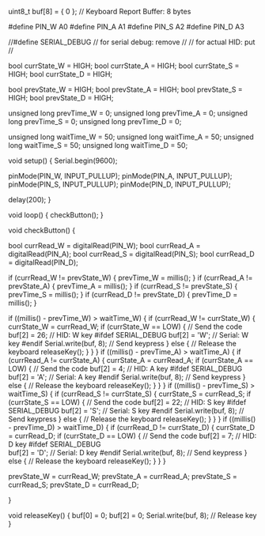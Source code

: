
uint8_t buf[8] = {
  0
};  // Keyboard Report Buffer: 8 bytes

#define PIN_W A0
#define PIN_A A1
#define PIN_S A2
#define PIN_D A3

//#define SERIAL_DEBUG  // for serial debug: remove //
                        // for actual HID: put //

bool currState_W = HIGH;
bool currState_A = HIGH;
bool currState_S = HIGH;
bool currState_D = HIGH;
          
bool prevState_W = HIGH; 
bool prevState_A = HIGH; 
bool prevState_S = HIGH; 
bool prevState_D = HIGH; 

unsigned long prevTime_W = 0;
unsigned long prevTime_A = 0;
unsigned long prevTime_S = 0;
unsigned long prevTime_D = 0;

unsigned long waitTime_W = 50;
unsigned long waitTime_A = 50;
unsigned long waitTime_S = 50;
unsigned long waitTime_D = 50;

void setup() 
{
  Serial.begin(9600);

  pinMode(PIN_W, INPUT_PULLUP);
  pinMode(PIN_A, INPUT_PULLUP);
  pinMode(PIN_S, INPUT_PULLUP);
  pinMode(PIN_D, INPUT_PULLUP);
  
  delay(200);
}

void loop() 
{
  checkButton();
}


void checkButton() {

  bool currRead_W = digitalRead(PIN_W);
  bool currRead_A = digitalRead(PIN_A);
  bool currRead_S = digitalRead(PIN_S);
  bool currRead_D = digitalRead(PIN_D);

  if (currRead_W != prevState_W) {
    prevTime_W = millis();
  }
  if (currRead_A != prevState_A) {
    prevTime_A = millis();
  }
  if (currRead_S != prevState_S) {
    prevTime_S = millis();
  }
  if (currRead_D != prevState_D) {
    prevTime_D = millis();
  }

  if ((millis() - prevTime_W) > waitTime_W) {
    if (currRead_W != currState_W) {
      currState_W = currRead_W;
      if (currState_W == LOW) {
        // Send the code
        buf[2] = 26;    // HID: W key
#ifdef SERIAL_DEBUG
        buf[2] = 'W';     // Serial: W key
#endif
        Serial.write(buf, 8); // Send keypress
      } else {
        // Release the keyboard
        releaseKey();
      }
    }
  }
  if ((millis() - prevTime_A) > waitTime_A) {
    if (currRead_A != currState_A) {
      currState_A = currRead_A;
      if (currState_A == LOW) {
        // Send the code
        buf[2] = 4;   // HID: A key
#ifdef SERIAL_DEBUG
        buf[2] = 'A';   // Serial: A key
#endif
        Serial.write(buf, 8); // Send keypress
      } else {
        // Release the keyboard
        releaseKey();
      }
    }
  }
  if ((millis() - prevTime_S) > waitTime_S) {
    if (currRead_S != currState_S) {
      currState_S = currRead_S;
      if (currState_S == LOW) {
        // Send the code
        buf[2] = 22;    // HID: S key
#ifdef SERIAL_DEBUG
        buf[2] = 'S';     // Serial: S key
#endif
        Serial.write(buf, 8); // Send keypress
      } else {
        // Release the keyboard
        releaseKey();
      }
    }
  }
  if ((millis() - prevTime_D) > waitTime_D) {
    if (currRead_D != currState_D) {
      currState_D = currRead_D;
      if (currState_D == LOW) {
        // Send the code
        buf[2] = 7;   // HID: D key
#ifdef SERIAL_DEBUG        
        buf[2] = 'D';   // Serial: D key
#endif
        Serial.write(buf, 8); // Send keypress
      } else {
        // Release the keyboard
        releaseKey();
      }
    }
  }

  prevState_W = currRead_W;
  prevState_A = currRead_A;
  prevState_S = currRead_S;
  prevState_D = currRead_D;

}

void releaseKey() 
{
  buf[0] = 0;
  buf[2] = 0;
  Serial.write(buf, 8); // Release key  
}
